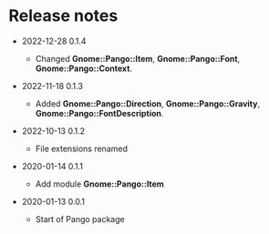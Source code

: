 # Release notes

* 2022-12-28 0.1.4
  * Changed **Gnome::Pango::Item**, **Gnome::Pango::Font**, **Gnome::Pango::Context**.

* 2022-11-18 0.1.3
  * Added **Gnome::Pango::Direction**, **Gnome::Pango::Gravity**, **Gnome::Pango::FontDescription**.
  
* 2022-10-13 0.1.2
  * File extensions renamed

* 2020-01-14 0.1.1
  * Add module **Gnome::Pango::Item**

* 2020-01-13 0.0.1
  * Start of Pango package
